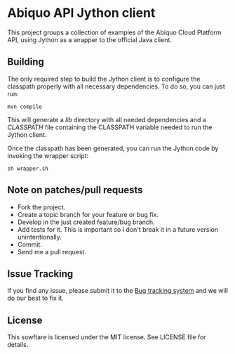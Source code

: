 Abiquo API Jython client
========================

This project groups  a collection of examples of the Abiquo Cloud
Platform API, using Jython as a wrapper to the official Java client.


Building
---------

The only required step to build the Jython client is to configure
the classpath properly with all necessary dependencies. To do so,
you can just run:

    mvn compile

This will generate a *lib* directory with all needed dependencies and a
*CLASSPATH* file containing the CLASSPATH variable needed to run the Jython
client.

Once the classpath has been generated, you can run the Jython code by invoking
the wrapper script:

    sh wrapper.sh


Note on patches/pull requests
-----------------------------
 
 * Fork the project.
 * Create a topic branch for your feature or bug fix.
 * Develop in the just created feature/bug branch.
 * Add tests for it. This is important so I don't break it in a future version unintentionally.
 * Commit.
 * Send me a pull request.


Issue Tracking
--------------

If you find any issue, please submit it to the [Bug tracking system](https://github.com/nacx/abijy/issues) and we
will do our best to fix it.


License
-------

This sowftare is licensed under the MIT license. See LICENSE file for details.

